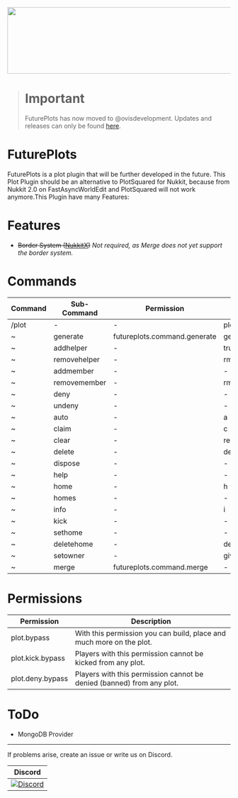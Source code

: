 <a href="https://deinserverhost.de/store/aff.php?aff=4636"><img src="https://deinserverhost.de/tca/600x150_transparent.png" width="600" height="150" border="0"></a>

> # Important
> FuturePlots has now moved to @ovisdevelopment. Updates and releases can only be found [here](https://github.com/ovisdevelopment/FuturePlots/).

# FuturePlots

FuturePlots is a plot plugin that will be further developed in the future. This Plot Plugin should be an alternative to PlotSquared for Nukkit, because from Nukkit 2.0 on FastAsyncWorldEdit and PlotSquared will not work anymore.This Plugin have many Features:

# Features
- ~~Border System ([NukkitX](https://nukkitx.com/resources/bordersystem-futureplots.479/))~~ _Not required, as Merge does not yet support the border system._

# Commands
| Command | Sub-Command  | Permission                   | Alias    |
|---------|--------------|------------------------------|----------|
| /plot   | -            | -                            | plots, p |
| ~       | generate     | futureplots.command.generate | gen      |
| ~       | addhelper    | -                            | trust    |
| ~       | removehelper | -                            | rmhelper |
| ~       | addmember    | -                            | -        |
| ~       | removemember | -                            | rmmember |
| ~       | deny         | -                            | -        |
| ~       | undeny       | -                            | -        |
| ~       | auto         | -                            | a        |
| ~       | claim        | -                            | c        |
| ~       | clear        | -                            | reset    |
| ~       | delete       | -                            | del      |
| ~       | dispose      | -                            | -        |
| ~       | help         | -                            | -        |
| ~       | home         | -                            | h        |
| ~       | homes        | -                            | -        |
| ~       | info         | -                            | i        |
| ~       | kick         | -                            | -        |
| ~       | sethome      | -                            | -        |
| ~       | deletehome   | -                            | delhome  |
| ~       | setowner     | -                            | give     |
| ~       | merge        | futureplots.command.merge    | -        |

# Permissions
Permission | Description                                                           | 
------- |-----------------------------------------------------------------------| 
plot.bypass | With this permission you can build, place and much more on the plot.  |
plot.kick.bypass | Players with this permission cannot be kicked from any plot.          |
plot.deny.bypass | Players with this permission cannot be denied (banned) from any plot. |

# ToDo
- MongoDB Provider<br>

----------------

If problems arise, create an issue or write us on Discord.

| Discord |
| :---: |
[![Discord](https://img.shields.io/discord/639130989708181535.svg?style=flat-square&label=discord&colorB=7289da)](https://discord.gg/5tYC5dJ) |
